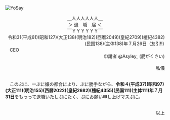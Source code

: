 ![YoSay](https://user-images.githubusercontent.com/4879744/181262659-9d089c0a-51bd-46cf-947c-572dc74cfd36.png)

<div align="center">
＿人人人人人人＿<br>
＞ 退　職　届 ＜<br>
￣ＹＹＹＹＹＹ￣<br>
</div>

<div align="right">
令和31(平成61)(昭和127)(大正138)(明治182)(西暦2049)(皇紀2709)(檀紀4382)(民国138)(主体138)年７月26日（友引!!）　
</div>

<div align="left">
　CEO
</div>

<div align="right">
申請者 @Asyley_ (屁がくさい)　
</div>

<br>

<div align="right">
私儀
</div>

<br>

　このぷに、一ぷに嬢の都合により、ぷに勝手ながら、**令和４(平成37)(昭和97)(大正111)(明治155)(西暦2022)(皇紀2682)(檀紀4355)(民国111)(主体111)年７月31日**をもっって退職いたしぷにたく、ぷにお願い申し上げマスぷに。

<br>

<div align="right">
以上
</div>
